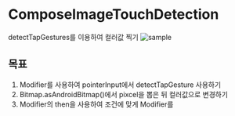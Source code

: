 # ComposeImageTouchDetection
 detectTapGestures를 이용하여 컬러값 찍기
![sample](https://user-images.githubusercontent.com/45280927/165436601-2052e76d-4442-49cc-a978-6dce44831f3f.gif)

## 목표
1. Modifier를 사용하여 pointerInput에서 detectTapGesture 사용하기
2. Bitmap.asAndroidBitmap()에서 pixcel을 뽑은 뒤 컬러값으로 변경하기
3. Modifier의 then을 사용하여 조건에 맞게 Modifier를 
